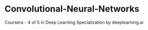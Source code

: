# Convolutional-Neural-Networks
Coursera - 4 of 5 in Deep Learning Specialization by deeplearning.ai
